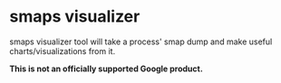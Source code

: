 # smaps visualizer

smaps visualizer tool will take a process' smap dump and make useful
charts/visualizations from it.

**This is not an officially supported Google product.**
